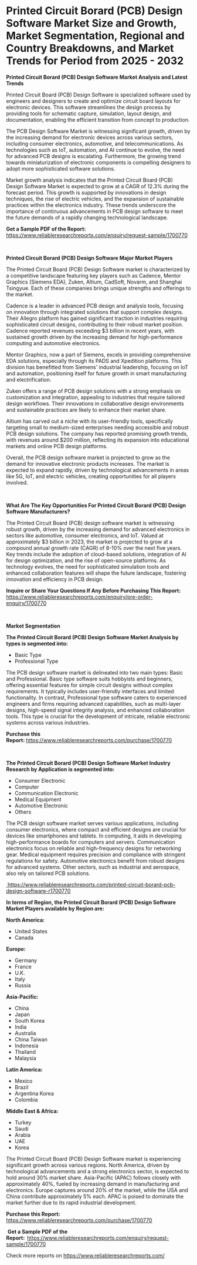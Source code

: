 <p><h1>Printed Circuit Borard (PCB) Design Software Market Size and Growth, Market Segmentation, Regional and Country Breakdowns, and Market Trends for Period from 2025 -  2032</h1></p><p><strong>Printed Circuit Borard (PCB) Design Software Market Analysis and Latest Trends</strong></p>
<p><p>Printed Circuit Board (PCB) Design Software is specialized software used by engineers and designers to create and optimize circuit board layouts for electronic devices. This software streamlines the design process by providing tools for schematic capture, simulation, layout design, and documentation, enabling the efficient transition from concept to production.</p><p>The PCB Design Software Market is witnessing significant growth, driven by the increasing demand for electronic devices across various sectors, including consumer electronics, automotive, and telecommunications. As technologies such as IoT, automation, and AI continue to evolve, the need for advanced PCB designs is escalating. Furthermore, the growing trend towards miniaturization of electronic components is compelling designers to adopt more sophisticated software solutions.</p><p>Market growth analysis indicates that the Printed Circuit Board (PCB) Design Software Market is expected to grow at a CAGR of 12.3% during the forecast period. This growth is supported by innovations in design techniques, the rise of electric vehicles, and the expansion of sustainable practices within the electronics industry. These trends underscore the importance of continuous advancements in PCB design software to meet the future demands of a rapidly changing technological landscape.</p></p>
<p><strong>Get a Sample PDF of the Report:&nbsp;</strong> <a href="https://www.reliableresearchreports.com/enquiry/request-sample/1700770?utm_campaign=10&utm_medium=2&utm_source=Github&utm_content=ia&utm_term=28022025&utm_id=printed-circuit-borard-pcb-design-software">https://www.reliableresearchreports.com/enquiry/request-sample/1700770</a></p>
<p>&nbsp;</p>
<p><strong>Printed Circuit Borard (PCB) Design Software Major Market Players</strong></p>
<p><p>The Printed Circuit Board (PCB) Design Software market is characterized by a competitive landscape featuring key players such as Cadence, Mentor Graphics (Siemens EDA), Zuken, Altium, CadSoft, Novarm, and Shanghai Tsingyue. Each of these companies brings unique strengths and offerings to the market.</p><p>Cadence is a leader in advanced PCB design and analysis tools, focusing on innovation through integrated solutions that support complex designs. Their Allegro platform has gained significant traction in industries requiring sophisticated circuit designs, contributing to their robust market position. Cadence reported revenues exceeding $3 billion in recent years, with sustained growth driven by the increasing demand for high-performance computing and automotive electronics.</p><p>Mentor Graphics, now a part of Siemens, excels in providing comprehensive EDA solutions, especially through its PADS and Xpedition platforms. This division has benefitted from Siemens' industrial leadership, focusing on IoT and automation, positioning itself for future growth in smart manufacturing and electrification.</p><p>Zuken offers a range of PCB design solutions with a strong emphasis on customization and integration, appealing to industries that require tailored design workflows. Their innovations in collaborative design environments and sustainable practices are likely to enhance their market share.</p><p>Altium has carved out a niche with its user-friendly tools, specifically targeting small to medium-sized enterprises needing accessible and robust PCB design solutions. The company has reported promising growth trends, with revenues around $200 million, reflecting its expansion into educational markets and online PCB design platforms.</p><p>Overall, the PCB design software market is projected to grow as the demand for innovative electronic products increases. The market is expected to expand rapidly, driven by technological advancements in areas like 5G, IoT, and electric vehicles, creating opportunities for all players involved.</p></p>
<p>&nbsp;</p>
<p><strong>What Are The Key Opportunities For Printed Circuit Borard (PCB) Design Software Manufacturers?</strong></p>
<p><p>The Printed Circuit Board (PCB) design software market is witnessing robust growth, driven by the increasing demand for advanced electronics in sectors like automotive, consumer electronics, and IoT. Valued at approximately $3 billion in 2023, the market is projected to grow at a compound annual growth rate (CAGR) of 8-10% over the next five years. Key trends include the adoption of cloud-based solutions, integration of AI for design optimization, and the rise of open-source platforms. As technology evolves, the need for sophisticated simulation tools and enhanced collaboration features will shape the future landscape, fostering innovation and efficiency in PCB design.</p></p>
<p><strong>Inquire or Share Your Questions If Any Before Purchasing This Report:</strong> <a href="https://www.reliableresearchreports.com/enquiry/pre-order-enquiry/1700770?utm_campaign=10&utm_medium=2&utm_source=Github&utm_content=ia&utm_term=28022025&utm_id=printed-circuit-borard-pcb-design-software">https://www.reliableresearchreports.com/enquiry/pre-order-enquiry/1700770</a></p>
<p>&nbsp;</p>
<p><strong>Market Segmentation</strong></p>
<p><strong>The Printed Circuit Borard (PCB) Design Software Market Analysis by types is segmented into:</strong></p>
<p><ul><li>Basic Type</li><li>Professional Type</li></ul></p>
<p><p>The PCB design software market is delineated into two main types: Basic and Professional. Basic type software suits hobbyists and beginners, offering essential features for simple circuit designs without complex requirements. It typically includes user-friendly interfaces and limited functionality. In contrast, Professional type software caters to experienced engineers and firms requiring advanced capabilities, such as multi-layer designs, high-speed signal integrity analysis, and enhanced collaboration tools. This type is crucial for the development of intricate, reliable electronic systems across various industries.</p></p>
<p><strong>Purchase this Report:&nbsp;</strong><a href="https://www.reliableresearchreports.com/purchase/1700770?utm_campaign=10&utm_medium=2&utm_source=Github&utm_content=ia&utm_term=28022025&utm_id=printed-circuit-borard-pcb-design-software">https://www.reliableresearchreports.com/purchase/1700770</a></p>
<p>&nbsp;</p>
<p><strong>The Printed Circuit Borard (PCB) Design Software Market Industry Research by Application is segmented into:</strong></p>
<p><ul><li>Consumer Electronic</li><li>Computer</li><li>Communication Electronic</li><li>Medical Equipment</li><li>Automotive Electronic</li><li>Others</li></ul></p>
<p><p>The PCB design software market serves various applications, including consumer electronics, where compact and efficient designs are crucial for devices like smartphones and tablets. In computing, it aids in developing high-performance boards for computers and servers. Communication electronics focus on reliable and high-frequency designs for networking gear. Medical equipment requires precision and compliance with stringent regulations for safety. Automotive electronics benefit from robust designs for advanced systems. Other sectors, such as industrial and aerospace, also rely on tailored PCB solutions.</p></p>
<p><a href="https://www.reliableresearchreports.com/printed-circuit-borard-pcb-design-software-r1700770?utm_campaign=10&utm_medium=2&utm_source=Github&utm_content=ia&utm_term=28022025&utm_id=printed-circuit-borard-pcb-design-software">&nbsp;https://www.reliableresearchreports.com/printed-circuit-borard-pcb-design-software-r1700770</a></p>
<p><strong>In terms of Region, the Printed Circuit Borard (PCB) Design Software Market Players available by Region are:</strong></p>
<p>
    <p> <strong> North America: </strong>
        <ul>
            <li>United States</li>
            <li>Canada</li>
        </ul>
        </p> 
    <p> <strong> Europe: </strong>
        <ul>
            <li>Germany</li>
            <li>France</li>
            <li>U.K.</li>
            <li>Italy</li>
            <li>Russia</li>
        </ul>
        </p> 
    <p> <strong> Asia-Pacific: </strong>
        <ul>
            <li>China</li>
            <li>Japan</li>
            <li>South Korea</li>
            <li>India</li>
            <li>Australia</li>
            <li>China Taiwan</li>
            <li>Indonesia</li>
            <li>Thailand</li>
            <li>Malaysia</li>
        </ul>
        </p> 
    <p> <strong> Latin America: </strong>
        <ul>
            <li>Mexico</li>
            <li>Brazil</li>
            <li>Argentina Korea</li>
            <li>Colombia</li>
        </ul>
        </p> 
    <p> <strong> Middle East & Africa: </strong>
        <ul>
            <li>Turkey</li>
            <li>Saudi</li>
            <li>Arabia</li>
            <li>UAE</li>
            <li>Korea</li>
        </ul>
    </p>
    </p>
<p><p>The Printed Circuit Board (PCB) Design Software market is experiencing significant growth across various regions. North America, driven by technological advancements and a strong electronics sector, is expected to hold around 30% market share. Asia-Pacific (APAC) follows closely with approximately 40%, fueled by increasing demand in manufacturing and electronics. Europe captures around 20% of the market, while the USA and China contribute approximately 5% each. APAC is poised to dominate the market further due to its rapid industrial development.</p></p>
<p><strong>Purchase this Report: </strong><a href="https://www.reliableresearchreports.com/purchase/1700770?utm_campaign=10&utm_medium=2&utm_source=Github&utm_content=ia&utm_term=28022025&utm_id=printed-circuit-borard-pcb-design-software">https://www.reliableresearchreports.com/purchase/1700770</a></p>
<p>&nbsp;<strong>Get a Sample PDF of the Report:&nbsp;&nbsp;</strong><a href="https://www.reliableresearchreports.com/enquiry/request-sample/1700770?utm_campaign=10&utm_medium=2&utm_source=Github&utm_content=ia&utm_term=28022025&utm_id=printed-circuit-borard-pcb-design-software">https://www.reliableresearchreports.com/enquiry/request-sample/1700770</a></p>
<p><strong></strong></p>
<p>Check more reports on <a href="https://www.reliableresearchreports.com/?utm_campaign=10&utm_medium=2&utm_source=Github&utm_content=ia&utm_term=28022025&utm_id=printed-circuit-borard-pcb-design-software">https://www.reliableresearchreports.com/</a></p>